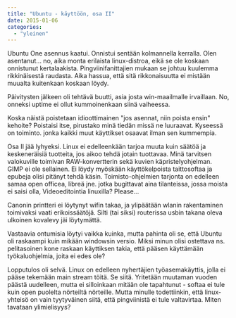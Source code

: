 ```yaml
---
title: "Ubuntu - käyttöön, osa II"
date: 2015-01-06
categories: 
  - "yleinen"
---
```


Ubuntu One asennus kaatui. Onnistui sentään kolmannella kerralla. Olen asentanut... no, aika monta erilaista linux-distroa, eikä se ole koskaan onnistunut kertalaakista. Pingviinifanittajien mukaan se johtuu kuulemma rikkinäisestä raudasta. Aika hassua, että sitä rikkonaisuutta ei mistään muualta kuitenkaan koskaan löydy.

Päivitysten jälkeen oli tehtävä buutti, asia josta win-maailmalle irvaillaan. No, onneksi uptime ei ollut kummoinenkaan siinä vaiheessa.

Koska näistä poistetaan idioottimainen "jos asennat, niin poista ensin" kehoite? Poistaisi itse, pirustako minä tiedän missä ne luuraavat. Kyseessä on toiminto. jonka kaikki muut käyttikset osaavat ilman sen kummempia.

Osa II jää lyhyeksi. Linux ei edelleenkään tarjoa muuta kuin säätöä ja keskeneräisiä tuotteita, jos aikoo tehdä jotain tuottavaa. Minä tarvitsen valokuville toimivan RAW-konvertterin sekä kuvien käpristelyohjelman. GIMP ei ole sellainen. Ei löydy myöskään käyttökelpoista taittosoftaa ja epubeja olisi pitänyt tehdä käsin. Toimisto-ohjelmien tarjonta on edelleen samaa open officea, libreä jne. jotka bugittavat aina tilanteissa, jossa moista ei saisi olla, Videoeditointia linuxilla? Please...

Canonin printteri ei löytynyt wifin takaa, ja ylipäätään wlanin rakentaminen toimivaksi vaati erikoissäätöjä. Silti (tai siksi) routerissa usbin takana oleva ulkoinen kovalevy jäi löytymättä.

Vastaavia ontumisia löytyi vaikka kuinka, mutta pahinta oli se, että Ubuntu oli raskaampi kuin mikään windowsin versio. Miksi minun olisi ostettava ns. pelitasoinen kone raskaan käyttiksen takia, että pääsen käyttämään työkaluohjelmia, joita ei edes ole?

Lopputulos oli selvä. Linux on edelleen nyhertäjien työasemakäyttis, jolla ei pääse tekemään main stream töitä. Se siitä. Yritetään muutaman vuoden päästä uudelleen, mutta ei silloinkaan mitään ole tapahtunut - softaa ei tule kuin open puolelta nörteiltä nörteille. Mutta minulle todettiinkin, että linux-yhteisö on vain tyytyväinen siitä, että pingviinistä ei tule valtavirtaa. Miten tavataan ylimielisyys?
